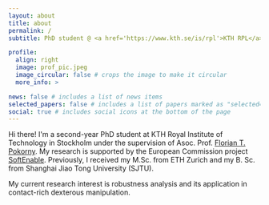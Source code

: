 ```yaml
---
layout: about
title: about
permalink: /
subtitle: PhD student @ <a href='https://www.kth.se/is/rpl'>KTH RPL</a>. 

profile:
  align: right
  image: prof_pic.jpeg
  image_circular: false # crops the image to make it circular
  more_info: >

news: false # includes a list of news items
selected_papers: false # includes a list of papers marked as "selected={true}"
social: true # includes social icons at the bottom of the page
---
```


Hi there! I'm a second-year PhD student at KTH Royal Institute of Technology in Stockholm under the supervision of Asoc. Prof. [Florian T. Pokorny](https://www.csc.kth.se/~fpokorny/). My research is supported by the European Commission project [SoftEnable](https://softenable.eu/). Previously, I received my M.Sc. from ETH Zurich and my B. Sc. from Shanghai Jiao Tong University (SJTU).

My current research interest is robustness analysis and its application in contact-rich dexterous manipulation.

<!-- <p>Lindstedtsvägen 24</p> -->
<!-- <p>114 28 Stockholm</p> -->

<!-- Write your biography here. Tell the world about yourself. Link to your favorite [subreddit](http://reddit.com). You can put a picture in, too. The code is already in, just name your picture `prof_pic.jpg` and put it in the `img/` folder. -->

<!-- Put your address / P.O. box / other info right below your picture. You can also disable any of these elements by editing `profile` property of the YAML header of your `_pages/about.md`. Edit `_bibliography/papers.bib` and Jekyll will render your [publications page](/al-folio/publications/) automatically. -->

<!-- Link to your social media connections, too. This theme is set up to use [Font Awesome icons](https://fontawesome.com/) and [Academicons](https://jpswalsh.github.io/academicons/), like the ones below. Add your Facebook, Twitter, LinkedIn, Google Scholar, or just disable all of them. -->
